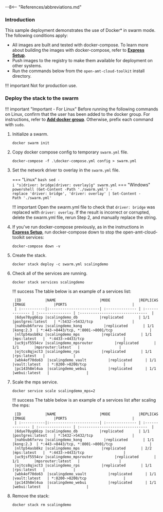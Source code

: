 --8<-- "References/abbreviations.md"

### Introduction
This sample deployment demonstrates the use of Docker* in swarm mode. The following conditions apply: 

- All images are built and tested with docker-compose. To learn more about building the images with docker-compose, refer to [**Express Setup**](../../GetStarted/setup.md). 
- Push images to the registry to make them available for deployment on other systems.  
- Run the commands below from the `open-amt-cloud-toolkit` install directory. 


!!! important
    Not for production use. 

### Deploy the stack to the swarm

!!! important "Important - For Linux"
    Before running the following commands on Linux, confirm that the user has been added to the docker group. For instructions, refer to [**Add docker group**](https://docs.docker.com/engine/install/linux-postinstall/#manage-docker-as-a-non-root-user). Otherwise, prefix each command with `sudo`.


1. Initialize a swarm.
     ```
     docker swarm init
     ```      

2. Copy docker compose config to temporary `swarm.yml` file.
    ```
    docker-compose -f .\docker-compose.yml config > swarm.yml
    ```

3. Set the network driver to overlay in the `swarm.yml` file.

    === "Linux"
        ``` bash
        sed -i "s|driver: bridge|driver: overlay|g" swarm.yml
        ```
    === "Windows"
        ``` powershell
        (Get-Content -Path './swarm.yml') -replace 'driver: bridge', 'driver: overlay' | Set-Content -Path './swarm.yml'
        ```

    !!! important
        Open the swarm.yml file to check that `driver: bridge` was replaced with `driver: overlay`. If the result is incorrect or corrupted, delete the swarm.yml file, rerun Step 2, and manually replace the string.


4. If you've run docker-compose previously, as in the instructions in [**Express Setup**](../../GetStarted/setup.md), run docker-compose down to stop the open-amt-cloud-toolkit services:
   ```
   docker-compose down -v
   ```

5. Create the stack.
    ```
    docker stack deploy -c swarm.yml scalingdemo
    ```

6. Check all of the services are running.
    ```
    docker stack services scalingdemo
    ```

    !!! success
        The table below is an example of a services list: 
        
        |ID           |NAME                    |MODE             |REPLICAS         |IMAGE             |PORTS                              |
        | :-----------|:-----------------------| :-------------- | :-------------- | :--------------- | :-------------------------------  |
        |6dye78yg66zp |scalingdemo_db          |replicated       | 1/1             |postgres:latest   | *:5432->5432/tcp                  |
        |nahbub6fxrvu |scalingdemo_kong          |replicated       | 1/1            |kong:2.3  | *:443->8443/tcp, *:8001->8001/tcp                 |
        |nltp54asb8kz |scalingdemo_mps          |replicated       | 1/1             |mps:latest   |  *:4433->4433/tcp                  |
        |uc9jsf5554cv |scalingdemo_mpsrouter          |replicated       | 1/1       |mpsrouter:latest   |                  |
        |ojtcs8qjxct3 |scalingdemo_rps          |replicated       | 1/1             |rps:latest   |             |
        |wbk4of70do63  |scalingdemo_vault          |replicated      | 1/1             |vault:latest   | *:8200->8200/tcp                 |
        |pc143h8ml4ua  |scalingdemo_webui          |replicated      | 1/1             |webui:latest   |                 |   


7. Scale the mps service.
    ```
    docker service scale scalingdemo_mps=2
    ```

    !!! success
        The table below is an example of a services list after scaling the mps: 

        |ID           |NAME                    |MODE             |REPLICAS         |IMAGE             |PORTS                              |
        | :-----------|:-----------------------| :-------------- | :-------------- | :--------------- | :-------------------------------  |
        |6dye78yg66zp |scalingdemo_db          |replicated       | 1/1             |postgres:latest   | *:5432->5432/tcp                  |
        |nahbub6fxrvu |scalingdemo_kong          |replicated       | 1/1            |kong:2.3  | *:443->8443/tcp, *:8001->8001/tcp                 |
        |nltp54asb8kz |scalingdemo_mps          |replicated       | 2/2             |mps:latest   |  *:4433->4433/tcp                  |
        |uc9jsf5554cv |scalingdemo_mpsrouter          |replicated       | 1/1       |mpsrouter:latest   |                  |
        |ojtcs8qjxct3 |scalingdemo_rps          |replicated       | 1/1             |rps:latest   |             |
        |wbk4of70do63  |scalingdemo_vault          |replicated      | 1/1             |vault:latest   | *:8200->8200/tcp                 |
        |pc143h8ml4ua  |scalingdemo_webui          |replicated      | 1/1             |webui:latest   |                 |
   
8. Remove the stack:
    ```
    docker stack rm scalingdemo
    ```


